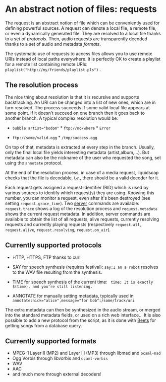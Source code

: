 An abstract notion of files: requests
=====================================
The request is an abstract notion of file which can be conveniently used for defining powerful sources. A request can denote a local file, a remote file, or even a dynamically generated file. They are resolved to a local file thanks to a set of *protocols*. Then, audio requests are transparently decoded thanks to a set of audio and metadata *formats*.

The systematic use of requests to access files allows you to use remote URIs instead of local paths everywhere. It is perfectly OK to create a playlist for a remote list containing remote URIs: ```
playlist("http://my/friends/playlist.pls")```
.

The resolution process
----------------------
The nice thing about resolution is that it is recursive and supports backtracking. An URI can be changed into a list of new ones, which are in turn resolved. The process succeeds if some valid local file appears at some point. If it doesn't succeed on one branch then it goes back to another branch. A typical complex resolution would be:

* `bubble:artist="bodom"` * `ftp://no/where`  * `Error`


 * `ftp://some/valid.ogg`  * `/tmp/success.ogg`





On top of that, metadata is extracted at every step in the branch. Usually, only the final local file yields interesting metadata (artist,album,...). But metadata can also be the nickname of the user who requested the song, set using the `annotate` protocol.

At the end of the resolution process, in case of a media request,
liquidsoap checks that the file is decodable,
*i.e.*, there should be a valid decoder for it.

Each request gets assigned a request identifier (RID) which is used by
various sources to identify which request(s) they are using. Knowing
this number, you can monitor a request, even after it's been destroyed
(see setting `request.grace_time`). Two [server](server.html)
commands are available: `request.trace` shows a log of
the resolution process and `request.metadata` shows the
current request metadata. In addition, server commands are available
to obtain the list of all requests, alive requests, currently resolving
requests and currently playing requests (respectively
`request.all`,
`request.alive`,
`request.resolving`,
`request.on_air`).

Currently supported protocols
-----------------------------
* HTTP, HTTPS, FTP thanks to curl
* SAY for speech synthesis (requires festival): `say:I am a robot` resolves to the WAV file resulting from the synthesis.
* TIME for speech synthesis of the current time: ```
time: It is exactly $(time), and you're still listening.```

* ANNOTATE for manually setting metadata, typically used in ```
annotate:nick="alice",message="for bob":/some/track/uri```


The extra metadata can then be synthesized in the audio stream, or merged into the standard metadata fields, or used on a rich web interface...
It is also possible to add a new protocol from the script, as it is done with [Beets](beets.html) for getting songs from a database query.

Currently supported formats
---------------------------
* MPEG-1 Layer II (MP2) and Layer III (MP3) through libmad and `ocaml-mad`
* Ogg Vorbis through libvorbis and `ocaml-vorbis`
* WAV
* AAC
* and much more through external decoders!


